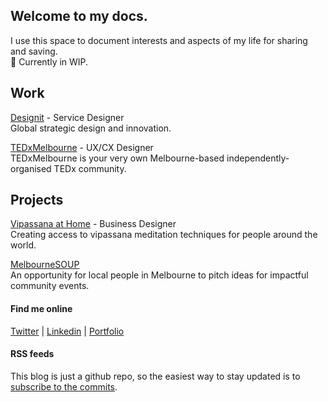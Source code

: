 ## Welcome to my docs.

I use this space to document interests and aspects of my life for sharing and saving. <br />
🚧 Currently in WIP. 

## Work

[Designit](https:www.linkedin.com/company/designit) - Service Designer <br />
Global strategic design and innovation.

[TEDxMelbourne](https://tedxmelbourne.com) - UX/CX Designer<br />
TEDxMelbourne is your very own Melbourne-based independently-organised TEDx community.



## Projects

[Vipassana at Home](https://www.vipassanaathome.org) - Business Designer<br />
Creating access to vipassana meditation techniques for people around the world.

[MelbourneSOUP](https://www.melbournesoup.org)<br />
An opportunity for local people in Melbourne to pitch ideas for impactful community events.



#### Find me online
[Twitter](https://twitter.com/connorwforsyth) | [Linkedin](https://www.linkedin.com/in/connorwforsyth) | [Portfolio](https://connorforsyth.co)


#### RSS feeds

This blog is just a github repo, so the easiest way to stay updated is to [subscribe to the commits](https://github.com/connorwforsyth/docs.connorforsyth.co/commits/master/).
